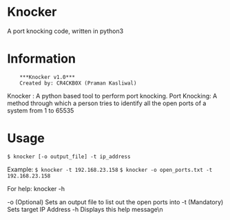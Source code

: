 # Knocker
A port knocking code, written in python3
# Information
        ***Knocker v1.0***
		Created by: CR4CKB0X (Praman Kasliwal)

  Knocker : A python based tool to perform port knocking.
  Port Knocking: A method through which a person tries to identify all the open ports of a system from 1 to 65535
# Usage
  `$ knocker [-o output_file] -t ip_address`
			
  Example:
		`$ knocker -t 192.168.23.158`
		`$ knocker -o open_ports.txt -t 192.168.23.158`

  For help: knocker -h

  -o  (Optional) Sets an output file to list out the open ports into
  -t  (Mandatory) Sets target IP Address
  -h  Displays this help message\n
